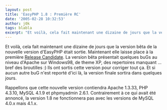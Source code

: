 ```yaml
---
layout: post
title: 'EasyPHP 1.8 : Première RC'
date: '2005-02-28 10:32:53'
author: j0k
tags: blabla
excerpt: "Et voilà, cela fait maintenant une dizaine de jours que la version bêta de la nouvelle version d'EasyPHP était sortie. Maintenant elle laisse place à la première [Release Candidate](http://www.easyphp.org/mirror/easyphp1-8_setup_RC.exe).     \nLa version bêta présentait quelques buGs au niveau d'Apache sur Windows98, de theme XP, des repertoires manquant      …"
---
```


Et voilà, cela fait maintenant une dizaine de jours que la version bêta de la nouvelle version d'EasyPHP était sortie. Maintenant elle laisse place à la première [Release Candidate](http://www.easyphp.org/mirror/easyphp1-8_setup_RC.exe).
La version bêta présentait quelques buGs au niveau d'Apache sur Windows98, de theme XP, des repertoires manquant ... bref des broutilles :)   Ils ont sortis cette version pour corriger tout ça. Et si aucun autre buG n'est reporté d'ici là, la version finale sortira dans quelques jours.

Rappellons que cette nouvelle version contiendra Apache 1.3.33, PHP 4.3.10, MySQL 4.1.9 et phpmyadmin 2.6.1. Contrairement à ce qui avait été annoncé, la version 1.8 ne fonctionnera pas avec les versions de MySQL 4.0.x mais 4.1.x.
